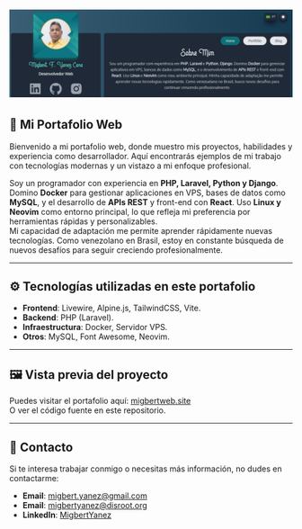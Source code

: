 # ![Portfolio Banner](public/images/misc/banner.png)

## 🌟 Mi Portafolio Web

Bienvenido a mi portafolio web, donde muestro mis proyectos, habilidades y experiencia como desarrollador. Aquí encontrarás ejemplos de mi trabajo con tecnologías modernas y un vistazo a mi enfoque profesional.  

Soy un programador con experiencia en **PHP, Laravel, Python y Django**. Domino **Docker** para gestionar aplicaciones en VPS, bases de datos como **MySQL**, y el desarrollo de **APIs REST** y front-end con **React**. Uso **Linux y Neovim** como entorno principal, lo que refleja mi preferencia por herramientas rápidas y personalizables.  
Mi capacidad de adaptación me permite aprender rápidamente nuevas tecnologías. Como venezolano en Brasil, estoy en constante búsqueda de nuevos desafíos para seguir creciendo profesionalmente.

---

## ⚙️ Tecnologías utilizadas en este portafolio

- **Frontend**: Livewire, Alpine.js, TailwindCSS, Vite.
- **Backend**: PHP (Laravel).
- **Infraestructura**: Docker, Servidor VPS.
- **Otros**: MySQL, Font Awesome, Neovim.

---

## 🖼️ Vista previa del proyecto

Puedes visitar el portafolio aquí: [migbertweb.site](https://migbertweb.site)  
O ver el código fuente en este repositorio.

---

## 📧 Contacto

Si te interesa trabajar conmigo o necesitas más información, no dudes en contactarme:

- **Email**: [migbert.yanez@gmail.com](mailto:migbert.yanez@gmail.com)  
- **Email**: [migbertyanez@disroot.org](mailto:migbertyanez@disroot.org)  
- **LinkedIn**: [MigbertYanez](https://www.linkedin.com/in/migbert-yanez-cana)
